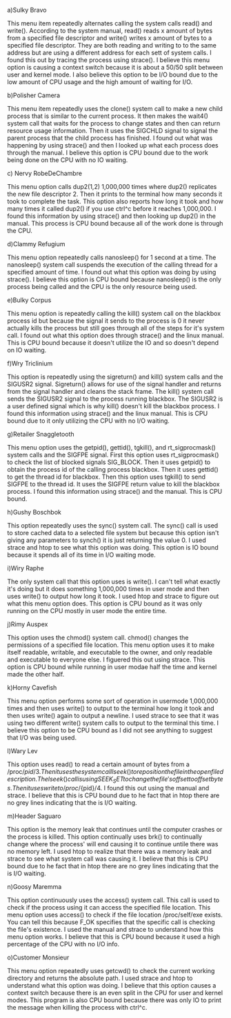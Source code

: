 a)Sulky Bravo

This menu item repeatedly alternates calling the system calls read() and write().
According to the system manual, read() reads x amount of bytes from a specified file descriptor and write() writes x amount of bytes to a specified file descriptor.
They are both reading and writing to to the same address but are using a different address for each sett of system calls.
I found this out by tracing the process using strace(). 
I believe this menu option is causing a context switch because it is about a 50/50 split between user and kernel mode.
I also believe this option to be I/O bound due to the low amount of CPU usage and the high amount of waiting for I/O.

b)Polisher Camera

This menu item repeatedly uses the clone() system call to make a new child process that is similar to the current process. It then makes the wait4() system call
that waits for the process to change states and then can return resource usage information. Then it uses the SIGCHLD signal to signal the parent process that
the child process has finished.
I found out what was happening by using strace() and then I looked up what each process does through the manual.
I believe this option is CPU bound due to the work being done on the CPU with no IO waiting.

c) Nervy RobeDeChambre

This menu option calls dup2(1,2) 1,000,000 times where dup2() replicates the new file descriptor 2. Then it prints to the terminal how many seconds it took to 
complete the task. This option also reports how long it took and how many times it called dup2() if you use ctrl^c before it reaches 1,000,000.
I found this information by using strace() and then looking up dup2() in the manual.
This process is CPU bound because all of the work done is through the CPU.

d)Clammy Refugium

This menu option repeatedly calls nanosleep() for 1 second at a time. 
The nanosleep() system call suspends the execution of the calling thread for a specified amount of time.
I found out what this option was doing by using strace().
I believe this option is CPU bound because nanosleep() is the only process being called and the CPU is the only resource being used.

e)Bulky Corpus

This menu option is repeatedly calling the kill() system call on the blackbox process id but because the signal it sends to the process is 0 it never actually
kills the process but still goes through all of the steps for it's system call.
I found out what this option does through strace() and the linux manual.
This is CPU bound because it doesn't utilize the IO and so doesn't depend on IO waiting.

f)Wry Triclinium

This option is repeatedly using the sigreturn() and kill() system calls and the SIGUSR2 signal. Sigreturn() allows for use of the signal handler 
and returns from the signal handler and cleans the stack frame. The kill() system call sends the SIGUSR2 signal to the process running blackbox.
The SIGUSR2 is a user defined signal which is why kill() doesn't kill the blackbox process.
I found this information using strace() and the linux manual.
This is CPU bound due to it only utilizing the CPU with no I/O waiting.

g)Retailer Snaggletooth

This menu option uses the getpid(), gettid(), tgkill(), and rt_sigprocmask() system calls and the SIGFPE signal.
First this option uses rt_sigprocmask() to check the list of blocked signals SIG_BLOCK. Then it uses getpid() to obtain the process id of the calling process blackbox.
Then it uses gettid() to get the thread id for blackbox. Then this option uses tgkill() to send SIGFPE to the thread id. It uses the SIGFPE return value to kill
the blackbox process.
I found this information using strace() and the manual.
This is CPU bound.

h)Gushy Boschbok

This option repeatedly uses the sync() system call. The sync() call is used to store cached data to a selected file system  but because this option isn't
giving any parameters to synch() it is just returning the value 0.
I used strace and htop to see what this option was doing.
This option is IO bound because it spends all of its time in I/O waiting mode.

i)Wiry Raphe 

The only system call that this option uses is write(). I can't tell what exactly it's doing but it does something 1,000,000 times in user mode and then
uses write() to output how long it took.
I used htop and strace to figure out what this menu option does.
This option is CPU bound as it was only running on the CPU mostly in user mode the entire time.

j)Rimy Auspex

This option uses the chmod() system call. chmod() changes the permissions of a specified file location. This menu option uses it to make itself readable, writable,
and executable to the owner, and only readable and executable to everyone else. 
I figuered this out using strace.
This option is CPU bound while running in user modae half the time and kernel made the other half.

k)Horny Cavefish

This menu option performs some sort of operation in usermode 1,000,000 times and then uses write() to output to the terminal how long it took 
and then uses write() again to output a newline.
I used strace to see that it was using two different write() system calls to output to the terminal this time.
I believe this option to be CPU bound as I did not see anything to suggest that I/O was being used.

l)Wary Lev

This option uses read() to read a certain amount of bytes from a /proc/${pid}/3. Then it uses the system call lseek() to reposition the file in the open file description.
The lseek() call is using SEEK_SET to change the file's offset to offset bytes. Then it uses write to /proc/${pid}/4.
I found this out using the manual and strace.
I believe that this is CPU bound due to he fact that in htop there are no grey lines indicating that the is I/O waiting.

m)Header Saguaro

This option is the memory leak that continues until the computer crashes or the process is killed. This option continually uses brk() to continually change
where the process' will end causing it to continue untile there was no memory left.
I used htop to realize that there was a memory leak and strace to see what system call was causing it.
I believe that this is CPU bound due to he fact that in htop there are no grey lines indicating that the is I/O waiting. 

n)Goosy Maremma

This option continuously uses the access() system call. This call is used to check if the process using it can access the specified file location.
This menu option uses access() to check if the file location /proc/self/exe exists. You can tell this because F_OK specifies that the specific call
is checking the file's existence.
I used the manual and strace to understand how this menu option works.
I believe that this is CPU bound because it used a high percentage of the CPU with no I/O info.

o)Customer Monsieur

This menu option repeatedly uses getcwd() to check the current working directory and returns the absolute path.
I used strace and htop to understand what this option was doing.
I believe that this option causes a context switch because there is an even split in the CPU for user and kernel modes. This program is also CPU bound
because there was only IO to print the message when killing the process with ctrl^c.
